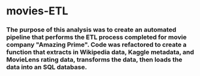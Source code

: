 # movies-ETL
### The purpose of this analysis was to create an automated pipeline that performs the ETL process completed for movie company "Amazing Prime". Code was  refactored to create a function that extracts in Wikipedia data, Kaggle metadata, and MovieLens rating data, transforms the data, then loads the data into an SQL database. 

